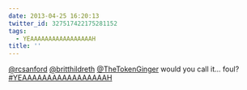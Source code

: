 ```yaml
---
date: 2013-04-25 16:20:13
twitter_id: 327517422175281152
tags:
  - YEAAAAAAAAAAAAAAAAAH
title: ''
---
```




[@rcsanford](https://twitter.com/rcsanford) [@britthildreth](https://twitter.com/britthildreth) [@TheTokenGinger](https://twitter.com/TheTokenGinger) would you call it… foul? [#YEAAAAAAAAAAAAAAAAAH](https://twitter.com/hashtag/YEAAAAAAAAAAAAAAAAAH)
